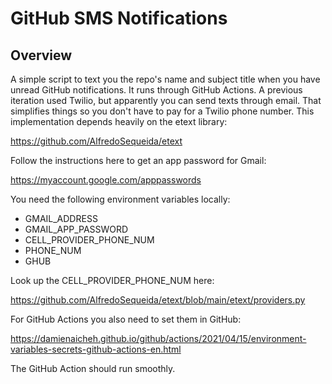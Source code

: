 # GitHub SMS Notifications

## Overview

A simple script to text you the repo's name and subject title when you have unread GitHub notifications. It runs through GitHub Actions. A previous iteration used Twilio, but apparently you can send texts through email. That simplifies things so you don't have to pay for a Twilio phone number. This implementation depends heavily on the etext library:

https://github.com/AlfredoSequeida/etext

Follow the instructions here to get an app password for Gmail:

https://myaccount.google.com/apppasswords

You need the following environment variables locally:

* GMAIL_ADDRESS
* GMAIL_APP_PASSWORD
* CELL_PROVIDER_PHONE_NUM
* PHONE_NUM
* GHUB

Look up the CELL_PROVIDER_PHONE_NUM here:

https://github.com/AlfredoSequeida/etext/blob/main/etext/providers.py

For GitHub Actions you also need to set them in GitHub: 

https://damienaicheh.github.io/github/actions/2021/04/15/environment-variables-secrets-github-actions-en.html

The GitHub Action should run smoothly.
